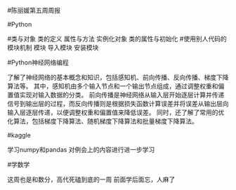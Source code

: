 #陈丽媛第五周周报

#Python
 
#类与对象
 类的定义
 属性与方法
 实例化对象
 类的属性与初始化
#使用别人代码的模块机制
 模块
 导入模块
 安装模块

#Python神经网络编程

了解了神经网络的基本概念和知识，包括感知机、前向传播、反向传播、梯度下降算法等。
其中，感知机由多个输入节点和一个输出节点组成，通过调整权重和偏置值实现对输入数据的分类。
前向传播是神经网络从输入层开始逐层计算并传递信号到输出层的过程，而反向传播则是根据损失函数计算误差并将误差从输出层向输入层逐层传递，以便调整权重和偏置值来降低误差。
同时，还了解了常用的优化算法，包括梯度下降算法、随机梯度下降算法和批量梯度下降算法。

#kaggle

学习numpy和pandas
对例会上的内容进行进一步学习

#学数学

这周也是和数分，高代死磕到底的一周
前面学后面忘，人麻了
